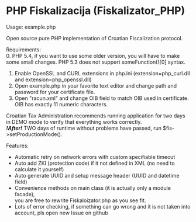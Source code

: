PHP Fiskalizacija (Fiskalizator_PHP)
====================================

Usage: example.php

Open source pure PHP implementation of Croatian Fiscalization protocol.

Requirements:  
0.  PHP 5.4, if you want to use some older version, you will have to make some small changes. PHP 5.3 does not suppert someFunction()[0] syntax.
1.  Enable OpenSSL and CURL extensions in php.ini (extension=php_curl.dll and extension=php_openssl.dll)  
2.  Open example.php in your favorite text editor and change path and password for your certificate file.  
3.  Open "racun.xml" and change OIB field to match OIB used in certificate.
OIB has exactly 11 numeric characters.  
  
  
Croatian Tax Administration recommends running application for two days in DEMO mode
to verify that everything works correctly.  
***!After!*** TWO days of runtime without problems have passed, run $fis->setProductionMode().

Features:
 * Automatic retry on network errors with custom specifiable timeout
 * Auto add ZKI (protection code) if it not defined in XML (no need to calculate it yourself)
 * Auto generate UUID and setup message header (UUID and datetime field)
 * Convenience methods on main class (it is actually only a module facade),  
you are free to rewrite Fiskaloizator.php as you see fit.
 * Lots of error checking, if something can go wrong and it is not taken into account, pls open new Issue on github

